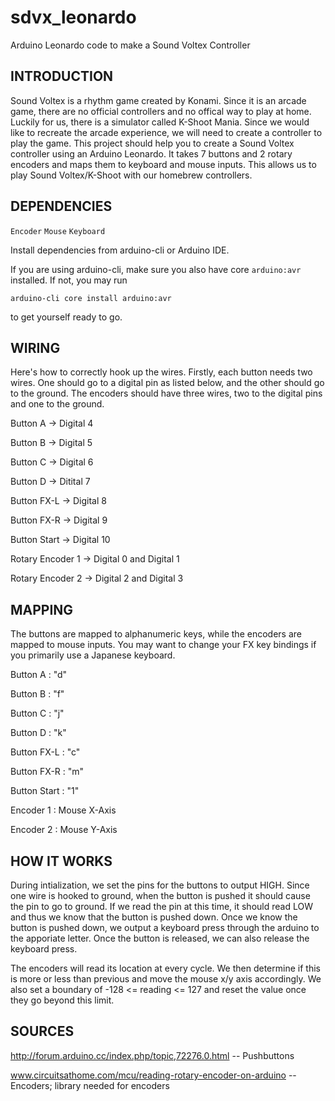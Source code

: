 # sdvx_leonardo

Arduino Leonardo code to make a Sound Voltex Controller

## INTRODUCTION

Sound Voltex is a rhythm game created by Konami. Since it is an arcade game,
there are no official controllers and no offical way to play at home. Luckily
for us, there is a simulator called K-Shoot Mania. Since we would like to
recreate the arcade experience, we will need to create a controller to play the
game. This project should help you to create a Sound Voltex controller using an
Arduino Leonardo. It takes 7 buttons and 2 rotary encoders and maps them to
keyboard and mouse inputs. This allows us to play Sound Voltex/K-Shoot with our
homebrew controllers.

## DEPENDENCIES

`Encoder`
`Mouse`
`Keyboard`

Install dependencies from arduino-cli or Arduino IDE.

If you are using arduino-cli, make sure you also have core `arduino:avr`
installed. If not, you may run

`arduino-cli core install arduino:avr`

to get yourself ready to go.


## WIRING

Here's how to correctly hook up the wires. Firstly, each button needs two
wires. One should go to a digital pin as listed below, and the other should go
to the ground. The encoders should have three wires, two to the digital pins
and one to the ground.

Button A -> Digital 4

Button B -> Digital 5

Button C -> Digital 6

Button D -> Ditital 7

Button FX-L -> Digital 8

Button FX-R -> Digital 9

Button Start -> Digital 10

Rotary Encoder 1 -> Digital 0 and Digital 1

Rotary Encoder 2 -> Digital 2 and Digital 3

## MAPPING

The buttons are mapped to alphanumeric keys, while the encoders are mapped to
mouse inputs. You may want to change your FX key bindings if you primarily use
a Japanese keyboard.

Button A : "d"

Button B : "f"

Button C : "j"

Button D : "k"

Button FX-L : "c"

Button FX-R : "m"

Button Start : "1"

Encoder 1 : Mouse X-Axis

Encoder 2 : Mouse Y-Axis

## HOW IT WORKS

During intialization, we set the pins for the buttons to output HIGH. Since one
wire is hooked to ground, when the button is pushed it should cause the pin to
go to ground. If we read the pin at this time, it should read LOW and thus we
know that the button is pushed down. Once we know the button is pushed down, we
output a keyboard press through the arduino to the apporiate letter. Once the
button is released, we can also release the keyboard press.

The encoders will read its location at every cycle. We then determine if this
is more or less than previous and move the mouse x/y axis accordingly. We also
set a boundary of -128 <= reading <= 127 and reset the value once they go
beyond this limit.

## SOURCES

http://forum.arduino.cc/index.php/topic,72276.0.html -- Pushbuttons

www.circuitsathome.com/mcu/reading-rotary-encoder-on-arduino -- Encoders;
library needed for encoders

